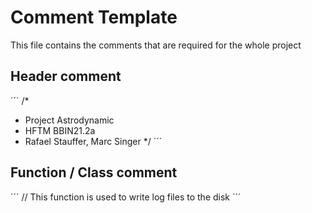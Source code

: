 # Comment Template

This file contains the comments that are required for the whole project

## Header comment

´´´
/*
 *  Project Astrodynamic
 *  HFTM BBIN21.2a
 *  Rafael Stauffer, Marc Singer
 */
´´´

## Function / Class comment

´´´
// This function is used to write log files to the disk
´´´
